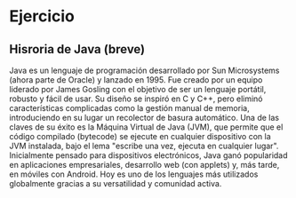 # Ejercicio

## Hisroria de Java (breve)
Java es un lenguaje de programación desarrollado por Sun Microsystems (ahora parte de Oracle) y lanzado en 1995. Fue creado por un equipo liderado por James Gosling con el objetivo de ser un lenguaje portátil, robusto y fácil de usar. Su diseño se inspiró en C y C++, pero eliminó características complicadas como la gestión manual de memoria, introduciendo en su lugar un recolector de basura automático. Una de las claves de su éxito es la Máquina Virtual de Java (JVM), que permite que el código compilado (bytecode) se ejecute en cualquier dispositivo con la JVM instalada, bajo el lema "escribe una vez, ejecuta en cualquier lugar". Inicialmente pensado para dispositivos electrónicos, Java ganó popularidad en aplicaciones empresariales, desarrollo web (con applets) y, más tarde, en móviles con Android. Hoy es uno de los lenguajes más utilizados globalmente gracias a su versatilidad y comunidad activa.